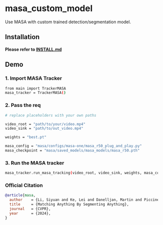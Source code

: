 # masa_custom_model
Use MASA with custom trained detection/segmentation model.

## Installation
#### Please refer to [INSTALL.md](install.md)

## Demo

### 1. Import MASA Tracker
```sh
from main import TrackerMASA
masa_tracker = TrackerMASA()
```
### 2. Pass the req
```sh
# replace placeholders with your own paths

video_root = "path/to/your/video.mp4"
video_sink = "path/to/out_video.mp4"

weights = "best.pt"

masa_config = "masa/configs/masa-one/masa_r50_plug_and_play.py"
masa_checkpoint = "masa/saved_models/masa_models/masa_r50.pth"
```

### 3. Run the MASA tracker
```sh
masa_tracker.run_masa_tracking(video_root, video_sink, weights, masa_config, masa_checkpoint)

```


### Official Citation 

```bibtex
@article{masa,
  author    = {Li, Siyuan and Ke, Lei and Danelljan, Martin and Piccinelli, Luigi and Segu, Mattia and Van Gool, Luc and Yu, Fisher},
  title     = {Matching Anything By Segmenting Anything},
  journal   = {CVPR},
  year      = {2024},
}

